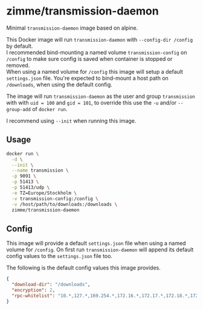 # zimme/transmission-daemon

Minimal `transmission-daemon` image based on alpine.

This Docker image will run `transmission-daemon` with `--config-dir /config` by
default.  
I recommended bind-mounting a named volume `transmission-config` on `/config` to
make sure config is saved when container is stopped or removed.  
When using a named volume for `/config` this image will setup a default
`settings.json` file. You're expected to bind-mount a host path on `/downloads`,
when using the default config.

The image will run `transmission-daemon` as the user and group `transmission`
with with `uid = 100` and `gid = 101`, to override this use the `-u` and/or
`--group-add` of `docker run`.

I recommend using `--init` when running this image.

## Usage

```sh
docker run \
  -d \
  --init \
  --name transmission \
  -p 9091 \
  -p 51413 \
  -p 51413/udp \
  -e TZ=Europe/Stockholm \
  -v transmission-config:/config \
  -v /host/path/to/downloads:/downloads \
  zimme/transmission-daemon
```

## Config

This image will provide a default `settings.json` file when using a named volume
for `/config`. On first run `transmission-daemon` will append its default config
values to the `settings.json` file too.

The following is the default config values this image provides.

```json
{
  "download-dir": "/downloads",
  "encryption": 2,
  "rpc-whitelist": "10.*,127.*,169.254.*,172.16.*,172.17.*,172.18.*,172.19.*,172.20.*,172.21.*,172.22.*,172.23.*,172.24.*,172.25.*,172.26.*,172.27.*,172.28.*,172.29.*,172.30.*,172.31.*,192.168.*",
}
```
